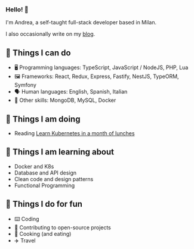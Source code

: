 ### Hello! 👋

I'm Andrea, a self-taught full-stack developer based in Milan.

I also occasionally write on my [blog](https://andreaceccarelli.dev).

## 🔧 Things I can do

- 🖥️ Programming languages: TypeScript, JavaScript / NodeJS, PHP, Lua
- 🖼️ Frameworks: React, Redux, Express, Fastify, NestJS, TypeORM, Symfony
- 🗣️ Human languages: English, Spanish, Italian
- 🤹 Other skills: MongoDB, MySQL, Docker

## 💼 Things I am doing

- Reading [Learn Kubernetes in a month of lunches](https://www.manning.com/books/learn-kubernetes-in-a-month-of-lunches)

## 📖 Things I am learning about

- Docker and K8s
- Database and API design
- Clean code and design patterns
- Functional Programming

## 💪 Things I do for fun

- ⌨️ Coding
- 🤼 Contributing to open-source projects
- 🍳 Cooking (and eating)
- ✈️ Travel
